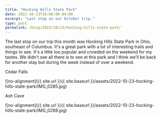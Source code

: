 ```yaml
---
title: "Hocking Hills State Park"
date: 2022-10-23T16:00:00-04:00
excerpt: "Last stop on our October trip."
type: post
permalink: /blog/2022/10/23/hocking-hills-state-park/
---
```

The last stop on our trip this month was Hocking Hills State Park in Ohio, southeast of Columbus. It's a great park with a lot of interesting trails and things to see. It's a little too popular and crowded on the weekend for my tastes. We didn't see all there is to see at this park and I think we'll be back for another stay but during the week instead of over a weekend.

Cedar Falls 

![no-alignment]({{ site.url }}{{ site.baseurl }}/assets/2022-10-23-hocking-hills-state-park/IMG_0285.jpg)

Ash Cave

![no-alignment]({{ site.url }}{{ site.baseurl }}/assets/2022-10-23-hocking-hills-state-park/IMG_0288.jpg)
